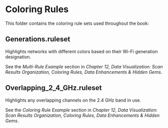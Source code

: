 # Coloring Rules

This folder contains the coloring rule sets used throughout the book:

## Generations.ruleset

Highlights networks with different colors based on their Wi-Fi generation designation.

See the _Multi-Rule Example_ section in _Chapter 12, Data Visualization: Scan Results Organization, Coloring Rules, Data Enhancements & Hidden Gems_.

## Overlapping_2_4_GHz.ruleset

Highlights any overlapping channels on the 2.4 GHz band in use.

See the _Coloring Rule Example_ section in _Chapter 12, Data Visualization: Scan Results Organization, Coloring Rules, Data Enhancements & Hidden Gems_.
